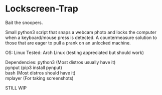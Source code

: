 # Lockscreen-Trap

Bait the snoopers.

Small python3 script that snaps a webcam photo and locks the computer when a keyboard/mouse press is detected.
A countermeasure solution to those that are eager to pull a prank on an unlocked machine.

OS: Linux   Tested: Arch Linux (testing appreciated but should work)

Dependencies:
python3   (Most distros usually have it)  
pynput    (pip3 install pynput)           
bash      (Most distros should have it)   
mplayer   (For taking screenshots)        


STILL WIP

